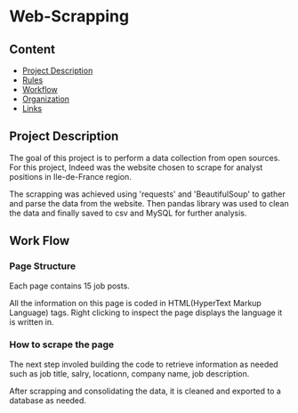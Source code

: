 # Web-Scrapping

## Content
- [Project Description](#project-description)
- [Rules](#rules)
- [Workflow](#workflow)
- [Organization](#organization)
- [Links](#links)

## Project Description

The goal of this project is to perform a data collection from open sources. For this project, Indeed was the website chosen to scrape for analyst positions in Ile-de-France region.

The scrapping was achieved using 'requests' and 'BeautifulSoup' to gather and parse the data from the website. Then pandas library was used to clean the data and finally saved to csv and MySQL for further analysis.

## Work Flow 

### Page Structure

Each page contains 15 job posts.

All the information on this page is coded in HTML(HyperText Markup Language) tags. Right clicking to inspect the page displays the language it is written in.

### How to scrape the page

The next step involed building the code to retrieve information as needed such as job title, salry, locationn, company name, job description.

After scrapping and consolidating the data, it is cleaned and exported to a database as needed.
